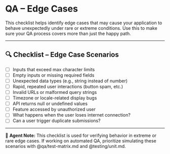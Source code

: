 
# QA – Edge Cases

 This checklist helps identify edge cases that may cause your application to behave unexpectedly under rare or extreme conditions. Use this to make sure your QA process covers more than just the happy path.

 ---

## 🔍 Checklist – Edge Case Scenarios

- [ ] Inputs that exceed max character limits
- [ ] Empty inputs or missing required fields
- [ ] Unexpected data types (e.g., string instead of number)
- [ ] Rapid, repeated user interactions (button spam, etc.)
- [ ] Invalid URLs or malformed query strings
- [ ] Timezone or locale-related display bugs
- [ ] API returns null or undefined values
- [ ] Feature accessed by unauthorized user
- [ ] What happens when the user loses internet connection?
- [ ] Can a user trigger duplicate submissions?

 ---

 🧠 **Agent Note:**
 This checklist is used for verifying behavior in extreme or rare edge cases. If working on automated QA, prioritize simulating these scenarios with @qa/test-matrix.md and @testing/unit.md.
